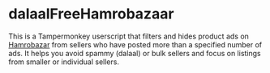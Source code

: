 # dalaalFreeHamrobazaar
This is a Tampermonkey userscript that filters and hides product ads on [Hamrobazar](https://hamrobazaar.com) from sellers who have posted more than a specified number of ads. It helps you avoid spammy (dalaal) or bulk sellers and focus on listings from smaller or individual sellers.
